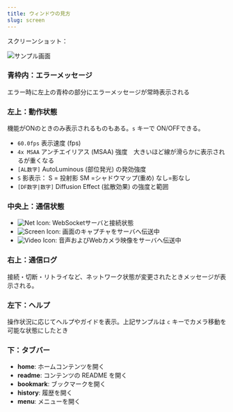 ```yaml
---
title: ウィンドウの見方
slug: screen
---
```


スクリーンショット：

![サンプル画面](/images/screen.png)

### 青枠内：エラーメッセージ

エラー時に左上の青枠の部分にエラーメッセージが常時表示される


### 左上：動作状態

機能がONのときのみ表示されるものもある。`s` キーで ON/OFFできる。

- `60.0fps` 表示速度 (fps)
- `4x MSAA` アンチエイリアス (MSAA) 強度　大きいほど線が滑らかに表示されるが重くなる
- `[AL数字]` AutoLuminous (部位発光) の発効強度
- `S` 影表示： S = 投射影 SM =シャドウマップ(重め) なし=影なし
- `[DF数字|数字]` Diffusion Effect (拡散効果) の強度と範囲

### 中央上：通信状態

- ![Net Icon](/images/icon1.png): WebSocketサーバと接続状態
- ![Screen Icon](/images/icon2.png): 画面のキャプチャをサーバへ伝送中
- ![Video Icon](/images/icon3.png): 音声およびWebカメラ映像をサーバへ伝送中

### 右上：通信ログ

接続・切断・リトライなど、ネットワーク状態が変更されたときメッセージが表示される。

### 左下：ヘルプ

操作状況に応じてヘルプやガイドを表示。上記サンプルは `c` キーでカメラ移動を可能な状態にしたとき

### 下：タブバー

- **home**: ホームコンテンツを開く
- **readme**: コンテンツの README を開く
- **bookmark**: ブックマークを開く
- **history**: 履歴を開く
- **menu**: メニューを開く

